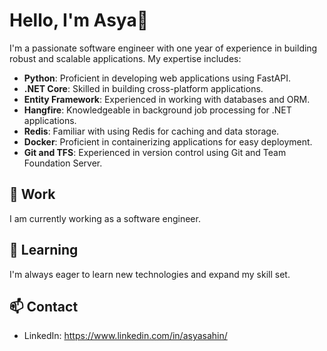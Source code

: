 # Hello, I'm Asya👋

I'm a passionate software engineer with one year of experience in building robust and scalable applications. My expertise includes:

- **Python**: Proficient in developing web applications using FastAPI.
- **.NET Core**: Skilled in building cross-platform applications.
- **Entity Framework**: Experienced in working with databases and ORM.
- **Hangfire**: Knowledgeable in background job processing for .NET applications.
- **Redis**: Familiar with using Redis for caching and data storage.
- **Docker**: Proficient in containerizing applications for easy deployment.
- **Git and TFS**: Experienced in version control using Git and Team Foundation Server.

## 💼 Work

I am currently working as a software engineer.

## 🌱 Learning

I'm always eager to learn new technologies and expand my skill set. 

## 📫 Contact

- LinkedIn: https://www.linkedin.com/in/asyasahin/

